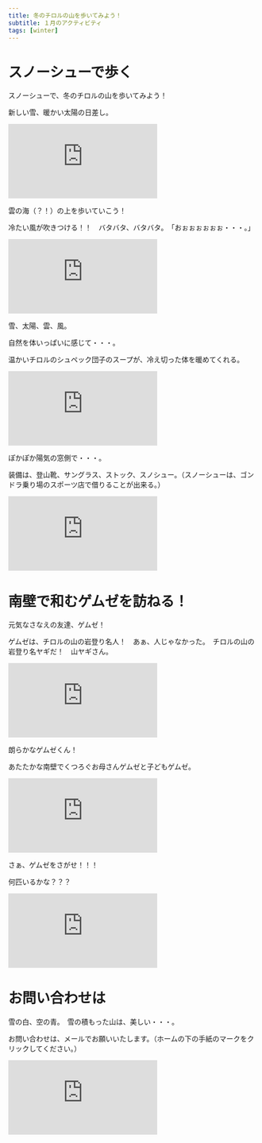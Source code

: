 ```yaml
---
title: 冬のチロルの山を歩いてみよう！
subtitle: １月のアクティビティ
tags: [winter]
---
```


# スノーシューで歩く

スノーシューで、冬のチロルの山を歩いてみよう！

新しい雪、暖かい太陽の日差し。

![pascherkofel-sonnne](http://piwigo.schickl.de/i.php?/upload/2024/01/17/20240117151613-68672de0-me.jpg)

雲の海（？！）の上を歩いていこう！

冷たい風が吹きつける！！　バタバタ、バタバタ。　「おぉぉぉぉぉぉ・・・。」

![pascherkofel-wolken](http://piwigo.schickl.de/i.php?/upload/2024/01/17/20240117151909-8f20e821-me.jpg)

雪、太陽、雲、風。

自然を体いっぱいに感じて・・・。

温かいチロルのシュペック団子のスープが、冷え切った体を暖めてくれる。

![pascherkofel-suppe](http://piwigo.schickl.de/i.php?/upload/2024/01/17/20240117152141-17a5282e-me.jpg)

ぽかぽか陽気の窓側で・・・。

装備は、登山靴、サングラス、ストック、スノシュー。（スノーシューは、ゴンドラ乗り場のスポーツ店で借りることが出来る。）

![gipfelkreuz-pascherkofel](http://piwigo.schickl.de/i.php?/upload/2024/01/17/20240117152520-8effb44a-me.jpg)


# 南壁で和むゲムゼを訪ねる！

元気なさなえの友達、ゲムゼ！

ゲムゼは、チロルの山の岩登り名人！　あぁ、人じゃなかった。　チロルの山の岩登り名ヤギだ！　山ヤギさん。

![gemse1](http://piwigo.schickl.de/i.php?/upload/2024/01/14/20240114124143-9d13658e-me.jpg)

朗らかなゲムゼくん！

あたたかな南壁でくつろぐお母さんゲムゼと子どもゲムゼ。

![muttergemse und kindgemse](http://piwigo.schickl.de/i.php?/upload/2024/01/14/20240114123535-ac0b5331-me.jpg)

さぁ、ゲムゼをさがせ！！！

何匹いるかな？？？

![suchen](http://piwigo.schickl.de/i.php?/upload/2024/01/14/20240114123807-ebc3d401-me.jpg)


# お問い合わせは

雪の白、空の青。　雪の積もった山は、美しい・・・。

お問い合わせは、メールでお願いいたします。（ホームの下の手紙のマークをクリックしてください。）

![ich](http://piwigo.schickl.de/i.php?/upload/2024/01/14/20240114123409-7b948c22-me.jpg)
